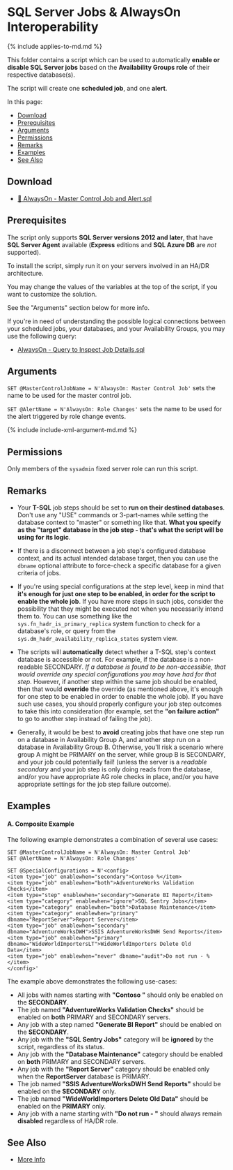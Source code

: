 # SQL Server Jobs & AlwaysOn Interoperability

{% include applies-to-md.md %}

This folder contains a script which can be used to automatically **enable or disable SQL Server jobs** based on the **Availability Groups role** of their respective database(s).

The script will create one **scheduled job**, and one **alert**.

In this page:

- [Download](#download)
- [Prerequisites](#prerequisites)
- [Arguments](#arguments)
- [Permissions](#permissions)
- [Remarks](#remarks)
- [Examples](#examples)
- [See Also](#see-also)

## Download

- [🔽 AlwaysOn - Master Control Job and Alert.sql](AlwaysOn%20-%20Master%20Control%20Job%20and%20Alert.sql)

## Prerequisites

The script only supports **SQL Server versions 2012 and later**, that have **SQL Server Agent** available (**Express** editions and **SQL Azure DB** are _not_ supported).

To install the script, simply run it on your servers involved in an HA/DR architecture.

You may change the values of the variables at the top of the script, if you want to customize the solution.

See the "Arguments" section below for more info.

If you're in need of understanding the possible logical connections between your scheduled jobs, your databases, and your Availability Groups, you may use the following query:

- [AlwaysOn - Query to Inspect Job Details.sql](AlwaysOn%20-%20Inspect%20Job%20Details.sql)

## Arguments

`SET @MasterControlJobName = N'AlwaysOn: Master Control Job'` sets the name to be used for the master control job.

`SET @AlertName = N'AlwaysOn: Role Changes'` sets the name to be used for the alert triggered by role change events.

{% include include-xml-argument-md.md %}

## Permissions

Only members of the `sysadmin` fixed server role can run this script.

## Remarks

- Your **T-SQL** job steps should be set to **run on their destined databases**. Don't use any "USE" commands or 3-part-names while setting the database context to "master" or something like that. **What you specify as the "target" database in the job step - that's what the script will be using for its logic**.

- If there is a disconnect between a job step's configured database context, and its actual intended database target, then you can use the `dbname` optional attribute to force-check a specific database for a given criteria of jobs.

- If you're using special configurations at the step level, keep in mind that **it's enough for just one step to be enabled, in order for the script to enable the whole job**. If you have more steps in such jobs, consider the possibility that they might be executed not when you necessarily intend them to. You can use something like the `sys.fn_hadr_is_primary_replica` system function to check for a database's role, or query from the `sys.dm_hadr_availability_replica_states` system view.

- The scripts will **automatically** detect whether a T-SQL step's context database is accessible or not. For example, if the database is a non-readable SECONDARY. *If a database is found to be non-accessible, that would override any special configurations you may have had for that step*. However, if another step within the same job should be enabled, then that would **override** the override (as mentioned above, it's enough for one step to be enabled in order to enable the whole job). If you have such use cases, you should properly configure your job step outcomes to take this into consideration (for example, set the **"on failure action"** to go to another step instead of failing the job).

- Generally, it would be best to **avoid** creating jobs that have one step run on a database in Availability Group A, and another step run on a database in Availability Group B. Otherwise, you'll risk a scenario where group A might be PRIMARY on the server, while group B is SECONDARY, and your job could potentially fail! (unless the server is a *readable secondary* and your job step is only doing reads from the database, and/or you have appropriate AG role checks in place, and/or you have appropriate settings for the job step failure outcome).

## Examples

#### A. Composite Example

The following example demonstrates a combination of several use cases:

```
SET @MasterControlJobName = N'AlwaysOn: Master Control Job'
SET @AlertName = N'AlwaysOn: Role Changes'

SET @SpecialConfigurations = N'<config>
<item type="job" enablewhen="secondary">Contoso %</item>
<item type="job" enablewhen="both">AdventureWorks Validation Checks</item>
<item type="step" enablewhen="secondary">Generate BI Report</item>
<item type="category" enablewhen="ignore">SQL Sentry Jobs</item>
<item type="category" enablewhen="both">Database Maintenance</item>
<item type="category" enablewhen="primary" dbname="ReportServer">Report Server</item>
<item type="job" enablewhen="secondary" dbname="AdventureWorksDWH">SSIS AdventureWorksDWH Send Reports</item>
<item type="job" enablewhen="primary" dbname="WideWorldImportersLT">WideWorldImporters Delete Old Data</item>
<item type="job" enablewhen="never" dbname="audit">Do not run - %</item>
</config>'
```

The example above demonstrates the following use-cases:

- All jobs with names starting with **"Contoso "** should only be enabled on the **SECONDARY**.
- The job named **"AdventureWorks Validation Checks"** should be enabled on **both** PRIMARY and SECONDARY servers.
- Any job with a step named **"Generate BI Report"** should be enabled on the **SECONDARY**.
- Any job with the **"SQL Sentry Jobs"** category will be **ignored** by the script, regardless of its status.
- Any job with the **"Database Maintenance"** category should be enabled on **both** PRIMARY and SECONDARY servers.
- Any job with the **"Report Server"** category should be enabled only when the **ReportServer** database is PRIMARY.
- The job named **"SSIS AdventureWorksDWH Send Reports"** should be enabled on the **SECONDARY** only.
- The job named **"WideWorldImporters Delete Old Data"** should be enabled on the **PRIMARY** only.
- Any job with a name starting with **"Do not run - "** should always remain **disabled** regardless of HA/DR role.

## See Also

- [More Info](https://eitanblumin.com/?p=938)
